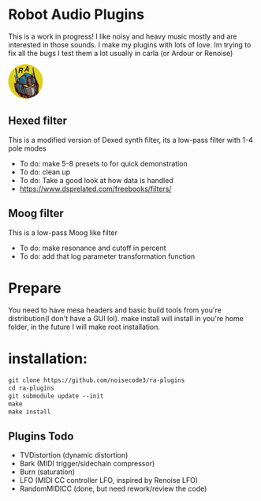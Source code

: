 # Robot Audio Plugins
This is a work in progress! I like noisy and heavy music mostly and are interested in those sounds. I make my plugins with lots of love.
Im trying to fix all the bugs I test them a lot usually in carla (or Ardour or Renoise)

![screenshot](https://raw.githubusercontent.com/noisecode3/ra-plugins/main/extra/RobotAudioLogoTransparent.png "Beta Logo")

## Hexed filter
This is a modified version of Dexed synth filter, its a low-pass filter with 1-4 pole modes

 - To do: make 5-8 presets to for quick demonstration
 - To do: clean up
 - To do: Take a good look at how data is handled
 - https://www.dsprelated.com/freebooks/filters/

## Moog filter
This is a low-pass Moog like filter

 - To do: make resonance and cutoff in percent
 - To do: add that log parameter transformation function


# Prepare
You need to have mesa headers and basic build tools from you're distribution(I don't have a GUI lol).
make install will install in you're home folder, in the future I will make root installation.

installation:
=============

    git clone https://github.com/noisecode3/ra-plugins
    cd ra-plugins
    git submodule update --init
    make
    make install

## Plugins Todo
 - TVDistortion (dynamic distortion)
 - Bark (MIDI trigger/sidechain compressor)
 - Burn (saturation)
 - LFO (MIDI CC controller LFO, inspired by Renoise LFO)
 - RandomMIDICC (done, but need rework/review the code)

